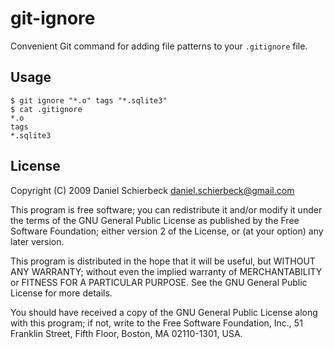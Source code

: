 
git-ignore
==========

Convenient Git command for adding file patterns to your `.gitignore` file.


Usage
-----

    $ git ignore "*.o" tags "*.sqlite3"
    $ cat .gitignore
    *.o
    tags
    *.sqlite3


License
-------
Copyright (C) 2009 Daniel Schierbeck <daniel.schierbeck@gmail.com>

This program is free software; you can redistribute it and/or
modify it under the terms of the GNU General Public License
as published by the Free Software Foundation; either version 2
of the License, or (at your option) any later version.

This program is distributed in the hope that it will be useful,
but WITHOUT ANY WARRANTY; without even the implied warranty of
MERCHANTABILITY or FITNESS FOR A PARTICULAR PURPOSE.  See the
GNU General Public License for more details.

You should have received a copy of the GNU General Public License
along with this program; if not, write to the Free Software
Foundation, Inc., 51 Franklin Street, Fifth Floor, Boston, MA  02110-1301, USA.
